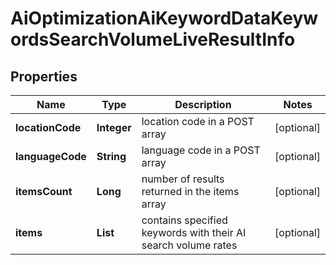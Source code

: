 # AiOptimizationAiKeywordDataKeywordsSearchVolumeLiveResultInfo


## Properties

| Name | Type | Description | Notes |
|------------ | ------------- | ------------- | -------------|
**locationCode** | **Integer** | location code in a POST array |[optional]|
**languageCode** | **String** | language code in a POST array |[optional]|
**itemsCount** | **Long** | number of results returned in the items array |[optional]|
**items** | **List<AiOptimizationAiKeywordDataKeywordsSearchVolumeLiveItem>** | contains specified keywords with their AI search volume rates |[optional]|